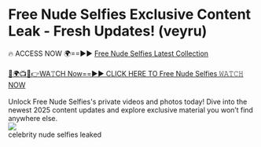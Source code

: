 # Free Nude Selfies Exclusive Content Leak - Fresh Updates! (veyru)

🔥 ACCESS NOW 🌍==►► <a href="https://tinyurl.com/2mz8nhtm" rel="nofollow">Free Nude Selfies Latest Collection</a>
<br><br>
[🔴🌍📺📱👉WA𝚃CH Now==►► CLICK HERE TO Free Nude Selfies 𝚆𝙰𝚃𝙲𝙷 NOW](https://tinyurl.com/2mz8nhtm)
<br><br>
Unlock Free Nude Selfies's private videos and photos today! Dive into the newest 2025 content updates and explore exclusive material you won’t find anywhere else.
<br>
<a href="https://tinyurl.com/2mz8nhtm" rel="nofollow" data-target="animated-image.originalLink"><img src="https://camo.githubusercontent.com/8a4f000d20f83aca3bf7ec5f350d767afa0574a8a352519fd8cfa583a6f93a33/68747470733a2f2f692e696d6775722e636f6d2f644a486b345a712e676966" data-canonical-src="https://i.imgur.com/dJHk4Zq.gif" style="max-width: 100%; display: inline-block;" data-target="animated-image.originalImage"></a>
<br>
celebrity nude selfies leaked